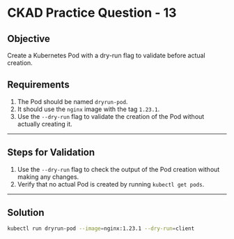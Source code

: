 # CKAD Practice Question - 13

## Objective

Create a Kubernetes Pod with a dry-run flag to validate before actual creation.

## Requirements

1. The Pod should be named `dryrun-pod`.
2. It should use the `nginx` image with the tag `1.23.1`.
3. Use the `--dry-run` flag to validate the creation of the Pod without actually creating it.

---

## Steps for Validation

1. Use the `--dry-run` flag to check the output of the Pod creation without making any changes.
2. Verify that no actual Pod is created by running `kubectl get pods`.

---

## Solution

```bash
kubectl run dryrun-pod --image=nginx:1.23.1 --dry-run=client
```
